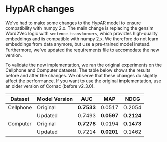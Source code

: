 # HypAR changes
We've had to make some changes to the HypAR model to ensure compatibility with numpy 2.x. 
The main change is replacing the gensim Word2Vec logic with `sentence-transformers`, 
which provides high-quality embeddings and is compatible with numpy 2.x. We therefore do not learn embeddings from 
data anymore, but use a pre-trained model instead.
Furthermore, we've updated the requirements file to accomodate the new version.

To validate the new implementation, we ran the original experiments on the Cellphone and Computer datasets. 
The table below shows the results before and after the changes. We observe that these changes do slightly affect the 
performance. If you want to use the original implementation, use an older version of Cornac (before v2.3.0).


| Dataset   | Model Version | AUC        | MAP        | NDCG     |
|-----------|---------------|------------|------------|----------|
| Cellphone | Original      | **0.7533** | 0.0517     | 0.2054   |
|           | Updated       | 0.7493     | **0.0597** | **0.2124** |
| Computer  | Original      | **0.7278** | 0.0194     | **0.1473** |
|           | Updated       | 0.7214     | **0.0201** | 0.1462   |

